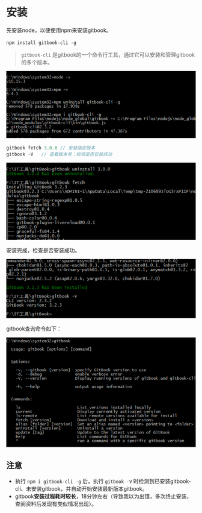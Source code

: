 <!--
 * @Author: xulei
 * @Date: 2020-07-26 15:44:58
 * @LastEditors: xulei
 * @LastEditTime: 2020-07-26 18:43:39
 * @FilePath: \gitBook\installation\installation.md
--> 
# 安装

先安装node，以便使用npm来安装gitbook。


`npm install gitbook-cli -g`

> `gitbook-cli` 是gitbook的一个命令行工具，通过它可以安装和管理gitbook的多个版本。
  
![npmGitbookCli](/imgs/npmGitbookCli.png)

```js
gitbook fetch 3.0.0 // 安装指定版本
gitbook -V   // 查看版本号：检测是否安装成功
```

![gitbookFetch](/imgs/gitbookFetch_1.png)

安装完成，检查是否安装成功。

![gitbookFetch](/imgs/gitbookFetch_2.png)

gitbook查询命令如下：

![gitbookCommand](/imgs/gitbookCommand.png)

## 注意
  * 执行 `npm i gitbook-cli -g` 后，执行 `gitbook -V` 时检测到已安装gitbook-cli、未安装gitbook，并自动开始安装最新版本gitbook。
  * gitbook**安装过程耗时较长**，18分钟左右（导致我以为出错，多次终止安装，查阅资料后发现有类似情况出现）。
